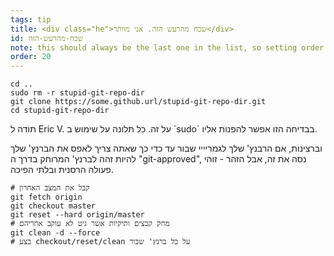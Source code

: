 ```yaml
---
tags: tip
title: <div class="he">שכח מהרעש הזה. אני מוותר</div>
id: שכח-מהרעש-הזה
note: this should always be the last one in the list, so setting order to 20 so I don't have to re-name/re-order it
order: 20
---
```


```git
cd ..
sudo rm -r stupid-git-repo-dir
git clone https://some.github.url/stupid-git-repo-dir.git
cd stupid-git-repo-dir
```
<div class="he">
תודה ל
Eric V.
על זה. כל תלונה על שימוש ב
`sudo`
בבדיחה הזו אפשר להפנות אליו.

וברצינות, אם הרבנץ' שלך לגמריייי שבור עד כדי כך שאתה צריך לאפס את הברנץ' שלך להיות זהה לברנץ' המרוחק בדרך ה
"git-approved",
נסה את זה, אבל הזהר - זוהי פעולה הרסנית ובלתי הפיכה.

```git
# קבל את המצב האחרון
git fetch origin
git checkout master
git reset --hard origin/master
# מחק קבצים ותיקיות אשר גיט לא עוקב אחריהם
git clean -d --force
# בצע checkout/reset/clean על כל ברנץ' שבור
```
</div>